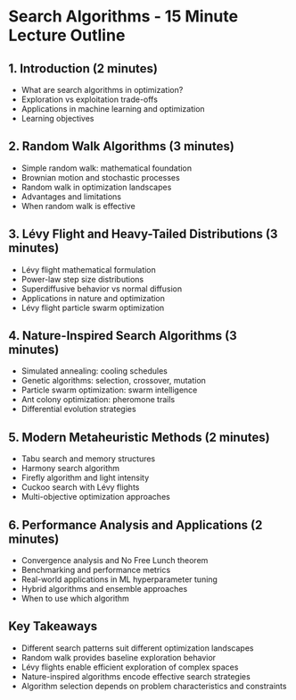 # Search Algorithms - 15 Minute Lecture Outline

## 1. Introduction (2 minutes)
- What are search algorithms in optimization?
- Exploration vs exploitation trade-offs
- Applications in machine learning and optimization
- Learning objectives

## 2. Random Walk Algorithms (3 minutes)
- Simple random walk: mathematical foundation
- Brownian motion and stochastic processes
- Random walk in optimization landscapes
- Advantages and limitations
- When random walk is effective

## 3. Lévy Flight and Heavy-Tailed Distributions (3 minutes)
- Lévy flight mathematical formulation
- Power-law step size distributions
- Superdiffusive behavior vs normal diffusion
- Applications in nature and optimization
- Lévy flight particle swarm optimization

## 4. Nature-Inspired Search Algorithms (3 minutes)
- Simulated annealing: cooling schedules
- Genetic algorithms: selection, crossover, mutation
- Particle swarm optimization: swarm intelligence
- Ant colony optimization: pheromone trails
- Differential evolution strategies

## 5. Modern Metaheuristic Methods (2 minutes)
- Tabu search and memory structures
- Harmony search algorithm
- Firefly algorithm and light intensity
- Cuckoo search with Lévy flights
- Multi-objective optimization approaches

## 6. Performance Analysis and Applications (2 minutes)
- Convergence analysis and No Free Lunch theorem
- Benchmarking and performance metrics
- Real-world applications in ML hyperparameter tuning
- Hybrid algorithms and ensemble approaches
- When to use which algorithm

## Key Takeaways
- Different search patterns suit different optimization landscapes
- Random walk provides baseline exploration behavior
- Lévy flights enable efficient exploration of complex spaces
- Nature-inspired algorithms encode effective search strategies
- Algorithm selection depends on problem characteristics and constraints
